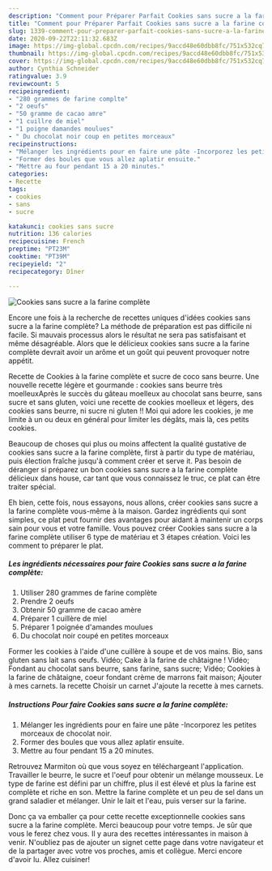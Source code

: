 ```yaml
---
description: "Comment pour Préparer Parfait Cookies sans sucre a la farine complète"
title: "Comment pour Préparer Parfait Cookies sans sucre a la farine complète"
slug: 1339-comment-pour-preparer-parfait-cookies-sans-sucre-a-la-farine-complete
date: 2020-09-22T22:11:32.683Z
image: https://img-global.cpcdn.com/recipes/9accd48e60dbb8fc/751x532cq70/cookies-sans-sucre-a-la-farine-complete-photo-principale-de-la-recette.jpg
thumbnail: https://img-global.cpcdn.com/recipes/9accd48e60dbb8fc/751x532cq70/cookies-sans-sucre-a-la-farine-complete-photo-principale-de-la-recette.jpg
cover: https://img-global.cpcdn.com/recipes/9accd48e60dbb8fc/751x532cq70/cookies-sans-sucre-a-la-farine-complete-photo-principale-de-la-recette.jpg
author: Cynthia Schneider
ratingvalue: 3.9
reviewcount: 5
recipeingredient:
- "280 grammes de farine complte"
- "2 oeufs"
- "50 gramme de cacao amre"
- "1 cuillre de miel"
- "1 poigne damandes moulues"
- " Du chocolat noir coup en petites morceaux"
recipeinstructions:
- "Mélanger les ingrédients pour en faire une pâte -Incorporez les petites morceaux de chocolat noir."
- "Former des boules que vous allez aplatir ensuite."
- "Mettre au four pendant 15 a 20 minutes."
categories:
- Recette
tags:
- cookies
- sans
- sucre

katakunci: cookies sans sucre 
nutrition: 136 calories
recipecuisine: French
preptime: "PT23M"
cooktime: "PT39M"
recipeyield: "2"
recipecategory: Dîner

---
```



![Cookies sans sucre a la farine complète](https://img-global.cpcdn.com/recipes/9accd48e60dbb8fc/751x532cq70/cookies-sans-sucre-a-la-farine-complete-photo-principale-de-la-recette.jpg)

Encore une fois à la recherche de recettes uniques d'idées cookies sans sucre a la farine complète? La méthode de préparation est pas difficile ni facile. Si mauvais processus alors le résultat ne sera pas satisfaisant et même désagréable. Alors que le délicieux cookies sans sucre a la farine complète devrait avoir un arôme et un goût qui peuvent provoquer notre appétit.

Recette de Cookies à la farine complète et sucre de coco sans beurre. Une nouvelle recette légère et gourmande : cookies sans beurre très moelleuxAprès le succès du gâteau moelleux au chocolat sans beurre, sans sucre et sans gluten, voici une recette de cookies moelleux et légers, des cookies sans beurre, ni sucre ni gluten !! Moi qui adore les cookies, je me limite à un ou deux en général pour limiter les dégâts, mais là, ces petits cookies.

Beaucoup de choses qui plus ou moins affectent la qualité gustative de cookies sans sucre a la farine complète, first à partir du type de matériau, puis élection fraîche jusqu'à comment créer et serve it. Pas besoin de déranger si préparez un bon cookies sans sucre a la farine complète délicieux dans house, car tant que vous connaissez le truc, ce plat can être traiter spécial.


Eh bien, cette fois, nous essayons, nous allons, créer cookies sans sucre a la farine complète vous-même à la maison. Gardez ingrédients qui sont simples, ce plat peut fournir des avantages pour aidant à maintenir un corps sain pour vous et votre famille. Vous pouvez créer Cookies sans sucre a la farine complète utiliser 6 type de matériau et 3 étapes création. Voici les comment to préparer le plat.

<!--inarticleads1-->

##### Les ingrédients nécessaires pour faire Cookies sans sucre a la farine complète:

1. Utiliser 280 grammes de farine complète
1. Prendre 2 oeufs
1. Obtenir 50 gramme de cacao amère
1. Préparer 1 cuillère de miel
1. Préparer 1 poignée d&#39;amandes moulues
1.   Du chocolat noir coupé en petites morceaux


Former les cookies à l&#39;aide d&#39;une cuillère à soupe et de vos mains. Bio, sans gluten sans lait sans oeufs. Vidéo; Cake à la farine de châtaigne ! Vidéo; Fondant au chocolat sans beurre, sans farine, sans sucre; Vidéo; Cookies à la farine de châtaigne, coeur fondant crème de marrons fait maison; Ajouter à mes carnets. la recette Choisir un carnet J&#39;ajoute la recette à mes carnets. 

<!--inarticleads2-->

##### Instructions Pour faire Cookies sans sucre a la farine complète:

1. Mélanger les ingrédients pour en faire une pâte -Incorporez les petites morceaux de chocolat noir.
1. Former des boules que vous allez aplatir ensuite.
1. Mettre au four pendant 15 a 20 minutes.


Retrouvez Marmiton où que vous soyez en téléchargeant l&#39;application. Travailler le beurre, le sucre et l&#39;oeuf pour obtenir un mélange mousseux. Le type de farine est défini par un chiffre, plus il est élevé et plus la farine est complète et riche en son. Mettre la farine complète et un peu de sel dans un grand saladier et mélanger. Unir le lait et l&#39;eau, puis verser sur la farine. 


Donc ça va emballer ça pour cette recette exceptionnelle cookies sans sucre a la farine complète. Merci beaucoup pour votre temps. Je sûr que vous le ferez chez vous. Il y aura des recettes  intéressantes in maison à venir. N'oubliez pas de ajouter un signet cette page dans votre navigateur et de la partager avec votre vos proches, amis et collègue. Merci encore d'avoir lu. Allez cuisiner!
